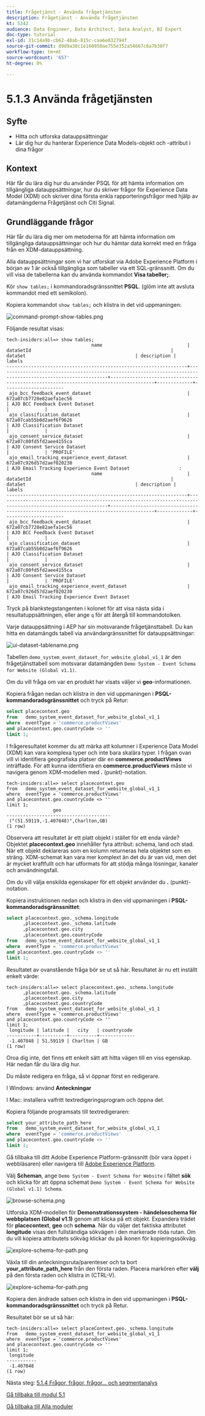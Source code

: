 ```yaml
---
title: Frågetjänst - Använda frågetjänsten
description: Frågetjänst - Använda frågetjänsten
kt: 5342
audience: Data Engineer, Data Architect, Data Analyst, BI Expert
doc-type: tutorial
exl-id: 31c14a9b-cb62-48ab-815c-caa6e832794f
source-git-commit: d9d9a38c1e160950ae755e352a54667c8a7b30f7
workflow-type: tm+mt
source-wordcount: '657'
ht-degree: 0%

---
```


# 5.1.3 Använda frågetjänsten

## Syfte

- Hitta och utforska datauppsättningar
- Lär dig hur du hanterar Experience Data Models-objekt och -attribut i dina frågor

## Kontext

Här får du lära dig hur du använder PSQL för att hämta information om tillgängliga datauppsättningar, hur du skriver frågor för Experience Data Model (XDM) och skriver dina första enkla rapporteringsfrågor med hjälp av datamängderna Frågetjänst och Citi Signal.

## Grundläggande frågor

Här får du lära dig mer om metoderna för att hämta information om tillgängliga datauppsättningar och hur du hämtar data korrekt med en fråga från en XDM-datauppsättning.

Alla datauppsättningar som vi har utforskat via Adobe Experience Platform i början av 1 är också tillgängliga som tabeller via ett SQL-gränssnitt. Om du vill visa de tabellerna kan du använda kommandot **Visa tabeller;**.

Kör `show tables;` i kommandoradsgränssnittet **PSQL**. (glöm inte att avsluta kommandot med ett semikolon).

Kopiera kommandot `show tables;` och klistra in det vid uppmaningen:

![command-prompt-show-tables.png](./images/commandpromptshowtables.png)

Följande resultat visas:

```text
tech-insiders:all=> show tables;
                               name                               |                                                  dataSetId                                                   |                                       dataSet                                        | description |        labels        
------------------------------------------------------------------+--------------------------------------------------------------------------------------------------------------+--------------------------------------------------------------------------------------+-------------+----------------------
 ajo_bcc_feedback_event_dataset                                   | 672a07cb7728e82aefa1ec56                                                                                     | AJO BCC Feedback Event Dataset                                                       |             | 
 ajo_classification_dataset                                       | 672a07cab55b0d2aef6f9626                                                                                     | AJO Classification Dataset                                                           |             | 
 ajo_consent_service_dataset                                      | 672a07c80fd5fd2aee4155ca                                                                                     | AJO Consent Service Dataset                                                          |             | 'PROFILE'
 ajo_email_tracking_experience_event_dataset                      | 672a07c926d57d2aef020230                                                                                     | AJO Email Tracking Experience Event Dataset                  :
                               name                               |                                                  dataSetId                                                   |                                       dataSet                                        | description |        labels        
------------------------------------------------------------------+--------------------------------------------------------------------------------------------------------------+--------------------------------------------------------------------------------------+-------------+----------------------
 ajo_bcc_feedback_event_dataset                                   | 672a07cb7728e82aefa1ec56                                                                                     | AJO BCC Feedback Event Dataset                                                       |             | 
 ajo_classification_dataset                                       | 672a07cab55b0d2aef6f9626                                                                                     | AJO Classification Dataset                                                           |             | 
 ajo_consent_service_dataset                                      | 672a07c80fd5fd2aee4155ca                                                                                     | AJO Consent Service Dataset                                                          |             | 'PROFILE'
 ajo_email_tracking_experience_event_dataset                      | 672a07c926d57d2aef020230                                                                                     | AJO Email Tracking Experience Event Dataset   
```

Tryck på blankstegstangenten i kolonet för att visa nästa sida i resultatuppsättningen, eller ange `q` för att återgå till kommandotolken.

Varje datauppsättning i AEP har sin motsvarande frågetjänsttabell. Du kan hitta en datamängds tabell via användargränssnittet för datauppsättningar:

![ui-dataset-tablename.png](./images/uidatasettablename.png)

Tabellen `demo_system_event_dataset_for_website_global_v1_1` är den frågetjänsttabell som motsvarar datamängden `Demo System - Event Schema for Website (Global v1.1)`.

Om du vill fråga om var en produkt har visats väljer vi **geo**-informationen.

Kopiera frågan nedan och klistra in den vid uppmaningen i **PSQL-kommandoradsgränssnittet** och tryck på Retur:

```sql
select placecontext.geo
from   demo_system_event_dataset_for_website_global_v1_1
where  eventType = 'commerce.productViews'
and placecontext.geo.countryCode <> ''
limit 1;
```

I frågeresultatet kommer du att märka att kolumner i Experience Data Model (XDM) kan vara komplexa typer och inte bara skalära typer. I frågan ovan vill vi identifiera geografiska platser där en **commerce.productViews** inträffade. För att kunna identifiera en **commerce.productViews** måste vi navigera genom XDM-modellen med **.** (punkt)-notation.

```text
tech-insiders:all=> select placecontext.geo
from   demo_system_event_dataset_for_website_global_v1_1
where  eventType = 'commerce.productViews'
and placecontext.geo.countryCode <> ''
limit 1;
                 geo                  
--------------------------------------
 ("(51.59119,-1.407848)",Charlton,GB)
(1 row)
```

Observera att resultatet är ett platt objekt i stället för ett enda värde? Objektet **placecontext.geo** innehåller fyra attribut: schema, land och stad. När ett objekt deklareras som en kolumn returneras hela objektet som en sträng. XDM-schemat kan vara mer komplext än det du är van vid, men det är mycket kraftfullt och har utformats för att stödja många lösningar, kanaler och användningsfall.

Om du vill välja enskilda egenskaper för ett objekt använder du **.** (punkt)-notation.

Kopiera instruktionen nedan och klistra in den vid uppmaningen i **PSQL-kommandoradsgränssnittet**:

```sql
select placecontext.geo._schema.longitude
      ,placecontext.geo._schema.latitude
      ,placecontext.geo.city
      ,placecontext.geo.countryCode
from   demo_system_event_dataset_for_website_global_v1_1
where  eventType = 'commerce.productViews'
and placecontext.geo.countryCode <> ''
limit 1;
```

Resultatet av ovanstående fråga bör se ut så här.
Resultatet är nu ett inställt enkelt värde:

```text
tech-insiders:all=> select placecontext.geo._schema.longitude
      ,placecontext.geo._schema.latitude
      ,placecontext.geo.city
      ,placecontext.geo.countryCode
from   demo_system_event_dataset_for_website_global_v1_1
where  eventType = 'commerce.productViews'
and placecontext.geo.countryCode <> ''
limit 1;
 longitude | latitude |   city   | countrycode 
-----------+----------+----------+-------------
 -1.407848 | 51.59119 | Charlton | GB
(1 row)
```

Oroa dig inte, det finns ett enkelt sätt att hitta vägen till en viss egenskap. Här nedan får du lära dig hur.

Du måste redigera en fråga, så vi öppnar först en redigerare.

I Windows: använd **Anteckningar**

I Mac: installera valfritt textredigeringsprogram och öppna det.

Kopiera följande programsats till textredigeraren:

```sql
select your_attribute_path_here
from   demo_system_event_dataset_for_website_global_v1_1
where  eventType = 'commerce.productViews'
and placecontext.geo.countryCode <> ''
limit 1;
```

Gå tillbaka till ditt Adobe Experience Platform-gränssnitt (bör vara öppet i webbläsaren) eller navigera till [Adobe Experience Platform](https://experience.adobe.com/platform).

Välj **Scheman**, ange `Demo System - Event Schema for Website` i fältet **sök** och klicka för att öppna schemat `Demo System - Event Schema for Website (Global v1.1) Schema`.

![browse-schema.png](./images/browseschema.png)

Utforska XDM-modellen för **Demonstrationssystem - händelseschema för webbplatsen (Global v1.1)** genom att klicka på ett objekt. Expandera trädet för **placecontext**, **geo** och **schema**. När du väljer det faktiska attributet **longitude** visas den fullständiga sökvägen i den markerade röda rutan. Om du vill kopiera attributets sökväg klickar du på ikonen för kopieringssökväg.

![explore-schema-for-path.png](./images/exploreschemaforpath.png)

Växla till din anteckningsruta/parenteser och ta bort **your_attribute_path_here** från den första raden. Placera markören efter **välj** på den första raden och klistra in (CTRL-V).

![explore-schema-for-path.png](./images/exploreschemaforpath1.png)

Kopiera den ändrade satsen och klistra in den vid uppmaningen i **PSQL-kommandoradsgränssnittet** och tryck på Retur.

Resultatet bör se ut så här:

```text
tech-insiders:all=> select placeContext.geo._schema.longitude
from   demo_system_event_dataset_for_website_global_v1_1
where  eventType = 'commerce.productViews'
and placecontext.geo.countryCode <> ''
limit 1;
 longitude 
-----------
 -1.407848
(1 row)
```

Nästa steg: [5.1.4 Frågor, frågor, frågor... och segmentanalys](./ex4.md)

[Gå tillbaka till modul 5.1](./query-service.md)

[Gå tillbaka till Alla moduler](../../../overview.md)
